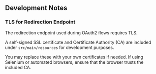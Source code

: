 ## Development Notes

### TLS for Redirection Endpoint

The redirection endpoint used during OAuth2 flows requires TLS.

A self-signed SSL certificate and Certificate Authority (CA) are included under `src/main/resources` for development purposes.

You may replace these with your own certificates if needed. If using Selenium or automated browsers, ensure that the browser trusts the included CA.
